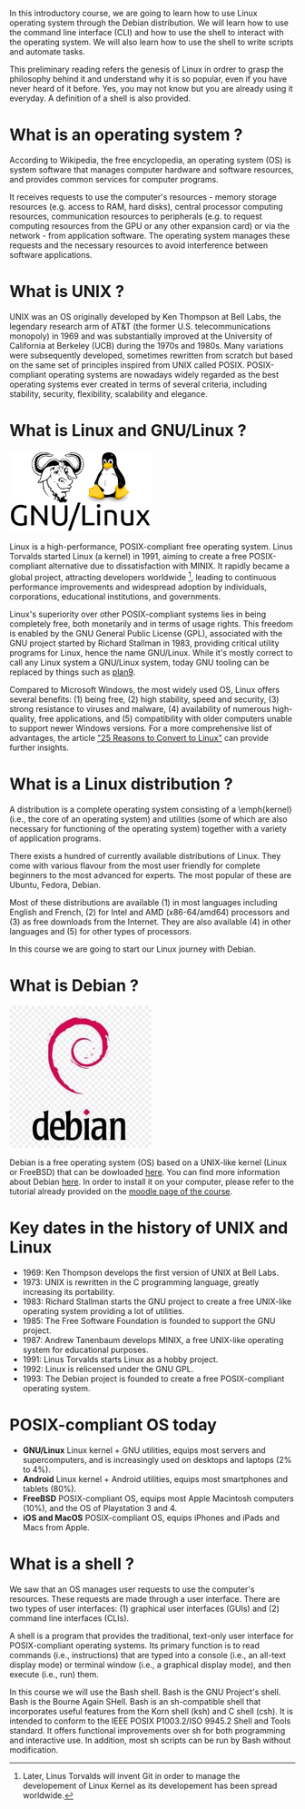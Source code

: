 In this introductory course, we are going to learn how to use Linux operating system through the Debian distribution. We will learn how to use the command line interface (CLI) and how to use the shell to interact with the operating system. We will also learn how to use the shell to write scripts and automate tasks.

This preliminary reading refers the genesis of Linux in ordrer to grasp the philosophy behind it and understand why it is so popular, even if you have never heard of it before. Yes, you may not know but you are already using it everyday. A definition of a shell is also provided.

# What is an operating system ?
According to Wikipedia, the free encyclopedia, an operating system (OS) is system software that manages computer hardware and software resources, and provides common services for computer programs. 

It receives requests to use the computer's resources - memory storage resources (e.g. access to RAM, hard disks), central processor computing resources, communication resources to peripherals (e.g. to request computing resources from the GPU or any other expansion card) or via the network - from application software. The operating system manages these requests and the necessary resources to avoid interference between software applications.

# What is UNIX ?
UNIX was an OS originally developed by Ken Thompson at Bell Labs, the legendary research arm of AT&T (the former U.S. telecommunications monopoly) in 1969 and was substantially improved at the University of California at Berkeley (UCB) during the 1970s and 1980s. Many variations were subsequently developed, sometimes rewritten from scratch but based on the same set of principles inspired from UNIX called POSIX. POSIX-compliant operating systems are nowadays widely regarded as the best operating systems ever created in terms of several criteria, including stability, security, flexibility, scalability and elegance.

# What is Linux and GNU/Linux ?

<img src="../../assets/img/gnulinux-logo.png" alt="" width="250"/>

Linux is a high-performance, POSIX-compliant free operating system. Linus Torvalds started Linux (a kernel) in 1991, aiming to create a free POSIX-compliant alternative due to dissatisfaction with MINIX. It rapidly became a global project, attracting developers worldwide [^1], leading to continuous performance improvements and widespread adoption by individuals, corporations, educational institutions, and governments.

Linux's superiority over other POSIX-compliant systems lies in being completely free, both monetarily and in terms of usage rights. This freedom is enabled by the GNU General Public License (GPL), associated with the GNU project started by Richard Stallman in 1983, providing critical utility programs for Linux, hence the name GNU/Linux. While it's mostly correct to call any Linux system a GNU/Linux system, today GNU tooling can be replaced by things such as [plan9](https://pastebin.com/td1YXjfH).

Compared to Microsoft Windows, the most widely used OS, Linux offers several benefits: (1) being free, (2) high stability, speed and security, (3) strong resistance to viruses and malware, (4) availability of numerous high-quality, free applications, and (5) compatibility with older computers unable to support newer Windows versions. For a more comprehensive list of advantages, the article ["25 Reasons to Convert to Linux"](http://www.linfo.org/reasons_to_convert.html) can provide further insights.

# What is a Linux distribution ?

A distribution is a complete operating system consisting of a \emph{kernel} (i.e., the core of an operating system) and utilities (some of which are also necessary for functioning of the operating system) together with a variety of application programs. 

There exists a hundred of currently available distributions of Linux. They come with various flavour from the most user friendly for complete beginners to the most advanced for experts. The most popular of these are Ubuntu, Fedora, Debian.

Most of these distributions are available (1) in most languages including English and French, (2) for Intel and AMD (x86-64/amd64) processors and (3) as free downloads from the Internet. They are also available (4) in other languages and (5) for other types of processors.

In this course we are going to start our Linux journey with Debian.

# What is Debian ?

<img src="../../assets/img/debian-logo.jpg" alt="" width="250"/>

Debian is a free operating system (OS) based on a UNIX-like kernel (Linux or FreeBSD) that can be dowloaded [here](https://www.debian.org/download). You can find more information about Debian [here](https://www.debian.org/intro/about). In order to install it on your computer, please refer to the tutorial already provided on the [moodle page of the course](https://moodle.myefrei.fr/course/view.php?id=11798).

# Key dates in the history of UNIX and Linux

- 1969: Ken Thompson develops the first version of UNIX at Bell Labs.
- 1973: UNIX is rewritten in the C programming language, greatly increasing its portability.
- 1983: Richard Stallman starts the GNU project to create a free UNIX-like operating system providing a lot of utilities.
- 1985: The Free Software Foundation is founded to support the GNU project.
- 1987: Andrew Tanenbaum develops MINIX, a free UNIX-like operating system for educational purposes.
- 1991: Linus Torvalds starts Linux as a hobby project.
- 1992: Linux is relicensed under the GNU GPL.
- 1993: The Debian project is founded to create a free POSIX-compliant operating system.

# POSIX-compliant OS today

- **GNU/Linux** Linux kernel + GNU utilities, equips most servers and supercomputers, and is increasingly used on desktops and laptops (2% to 4%).
- **Android** Linux kernel + Android utilities, equips most smartphones and tablets (80%).
- **FreeBSD** POSIX-compliant OS, equips most Apple Macintosh computers (10%), and the OS of Playstation 3 and 4.
- **iOS and MacOS** POSIX-compliant OS, equips iPhones and iPads and Macs from Apple.

# What is a shell ?

We saw that an OS manages user requests to use the computer's resources. These requests are made through a user interface. There are two types of user interfaces: (1) graphical user interfaces (GUIs) and (2) command line interfaces (CLIs).

A shell is a program that provides the traditional, text-only user interface for POSIX-compliant operating systems. Its primary function is to read commands (i.e., instructions) that are typed into a console (i.e., an all-text display mode) or terminal window (i.e., a graphical display mode), and then execute (i.e., run) them.

In this course we will use the Bash shell. Bash is the GNU Project's shell. Bash is the Bourne Again SHell. Bash is an sh-compatible shell that incorporates useful features from the Korn shell (ksh) and C shell (csh). It is intended to conform to the IEEE POSIX P1003.2/ISO 9945.2 Shell and Tools standard. It offers functional improvements over sh for both programming and interactive use. In addition, most sh scripts can be run by Bash without modification.

[^1]: Later, Linus Torvalds will invent Git in order to manage the developement of Linux Kernel as its developement has been spread worldwide.
